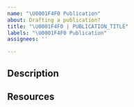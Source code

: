 ```yaml
---
name: "\U0001F4F0 Publication"
about: Drafting a publication?
title: "\U0001F4F0 | PUBLICATION_TITLE"
labels: "\U0001F4F0 Publication"
assignees: ''

---
```


## Description
<!--describe of what this Publication is about -->

## Resources
<!--list the existing resources on this Publication (shared working doc, previous drafts, etc)-->

<!--TODO-->
<!--Assign the issue to the DRI, if applicable-->
